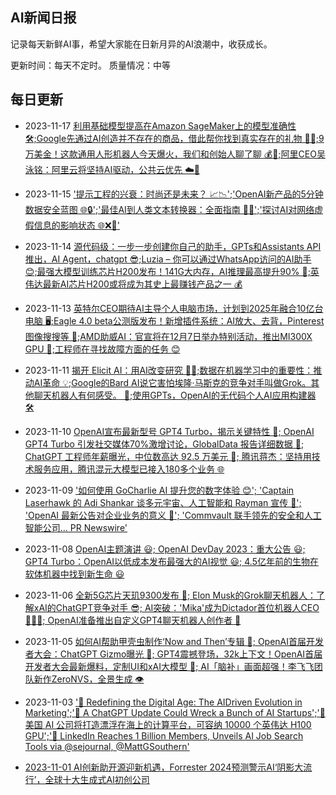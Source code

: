 ## AI新闻日报
记录每天新鲜AI事，希望大家能在日新月异的AI浪潮中，收获成长。 

更新时间：每天不定时。
质量情况：中等


## 每日更新

- 2023-11-17 [利用基础模型提高在Amazon SageMaker上的模型准确性 🛠️;Google先通过AI创造并不存在的商品，借此帮你找到真实存在的礼物 🎁🤖;9万美金！这款通用人形机器人今天爆火，我们和创始人聊了聊 💰🤖;阿里CEO吴泳铭：阿里云将坚持AI驱动，公共云优先 ☁️🚀](History/20231117.md)
- 2023-11-15 ['提示工程的兴衰：时尚还是未来？ 📈📉';'OpenAI新产品的5分钟数据安全蓝图 🌐🔒';'最佳AI到人类文本转换器：全面指南 🤖📜';'探讨AI对网络虚假信息的影响状态 🌐❌🤖'](History/20231115.md)
- 2023-11-14 [源代码级：一步一步创建你自己的助手，GPTs和Assistants API推出，AI Agent，chatgpt 😎;Luzia – 你可以通过WhatsApp访问的AI助手 😊;最强大模型训练芯片H200发布！141G大内存，AI推理最高提升90% 💪;英伟达最新AI芯片H200或将成为其史上最赚钱产品之一 💰](History/20231114.md)
- 2023-11-13 [英特尔CEO期待AI主导个人电脑市场，计划到2025年融合10亿台电脑 🖥️;Eagle 4.0 beta公测版发布！新增插件系统：AI放大、去背，Pinterest图像搜搜等 🦅;AMD助威AI：官宣将在12月7日举办特别活动，推出MI300X GPU 🚀;工程师在寻找故障方面的任务 😊](History/20231113.md)
- 2023-11-11 [揭开 Elicit AI：用AI改变研究 🕵️‍♂️;数据在机器学习中的重要性：推动AI革命 💡;Google的Bard AI说它害怕埃隆·马斯克的竞争对手叫做Grok。其他聊天机器人有何感受。 🤖;使用GPTs，OpenAI的无代码个人AI应用构建器 🛠️](History/20231111.md)
- 2023-11-10 [    OpenAI宣布最新型号 GPT4 Turbo，揭示关键特性 🚀;    OpenAI GPT4 Turbo 引发社交媒体70%激增讨论，GlobalData 报告详细数据 💬;    ChatGPT 工程师年薪曝光，中位数高达 92.5 万美元 💼;    腾讯蒋杰：坚持用技术服务应用，腾讯混元大模型已接入180多个业务 🌐](History/20231110.md)
- 2023-11-09 [    '如何使用 GoCharlie AI 提升您的数字体验 😊';    'Captain Laserhawk 的 Adi Shankar 谈多元宇宙、人工智能和 Rayman 宣传 🌌';    'OpenAI 最新公告对企业业务的意义 📢';    'Commvault 联手领先的安全和人工智能公司... PR Newswire'](History/20231109.md)
- 2023-11-08 [    OpenAI主题演讲 😃;    OpenAI DevDay 2023：重大公告 😃;    GPT4 Turbo：OpenAI以低成本发布最强大的AI视觉 😃;    4.5亿年前的生物在软体机器中找到新生命 😃](History/20231108.md)
- 2023-11-06 [    全新5G芯片天玑9300发布 🚀;    Elon Musk的Grok聊天机器人：了解xAI的ChatGPT竞争对手 😎;    AI突破：'Mika'成为Dictador首位机器人CEO 🤖👨‍💼;    OpenAI准备推出自定义GPT4聊天机器人创作者 🤖](History/20231106.md)
- 2023-11-05 [    如何AI帮助甲壳虫制作‘Now and Then’专辑 🎵;    OpenAI首届开发者大会：ChatGPT Gizmo曝光 🤖;    GPT4震撼登场，32k上下文！OpenAI首届开发者大会最新爆料，定制UI和xAI大模型 👑;    AI「脑补」画面超强！李飞飞团队新作ZeroNVS，全景生成 👁️](History/20231105.md)
- 2023-11-03 ['🚀 Redefining the Digital Age: The AIDriven Evolution in Marketing';'🤖 A ChatGPT Update Could Wreck a Bunch of AI Startups';'🌊 美国 AI 公司将打造漂浮在海上的计算平台，可容纳 10000 个英伟达 H100 GPU';'👥 LinkedIn Reaches 1 Billion Members, Unveils AI Job Search Tools via @sejournal, @MattGSouthern'](History/20231103.md)

- [2023-11-01 AI创新助开源迎新机遇，Forrester 2024预测警示AI‘阴影大流行’，全球十大生成式AI初创公司](https://github.com/EmbraceAGI/AI-News-Daily/blob/main/History/20231101.md)


